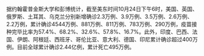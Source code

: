 据约翰霍普金斯大学和彭博统计，截至美东时间10月24日下午6时，美国、英国、俄罗斯、土耳其、乌克兰分别新增确诊2.3万例、3.9万例、3.5万例、2.6万例、2.2万例，累计确诊4544万例、881万例、811万例、783万例、290万例，疫苗接种完毕比率为57.4%、68.2%、32.6%、57.8%、16.7%。此外，印度、巴西、法国、伊朗、阿根廷、西班牙、哥伦比亚、意大利、德国、印尼累计确诊超过400万例。目前全球累计确诊2.44亿例，累计死亡495万例。